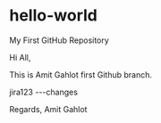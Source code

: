 # hello-world
My First GitHub Repository

Hi All,

This is Amit Gahlot first Github branch.

jira123 ---changes

Regards,
Amit Gahlot
